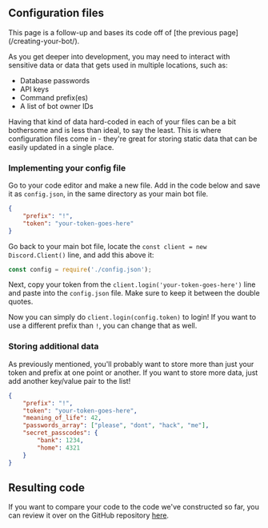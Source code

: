 ## Configuration files

<p class="tip">This page is a follow-up and bases its code off of [the previous page](/creating-your-bot/).</p>

As you get deeper into development, you may need to interact with sensitive data or data that gets used in multiple locations, such as:

* Database passwords
* API keys
* Command prefix(es)
* A list of bot owner IDs

Having that kind of data hard-coded in each of your files can be a bit bothersome and is less than ideal, to say the least. This is where configuration files come in - they're great for storing static data that can be easily updated in a single place.

### Implementing your config file

Go to your code editor and make a new file. Add in the code below and save it as `config.json`, in the same directory as your main bot file.

```json
{
	"prefix": "!",
	"token": "your-token-goes-here"
}
```

Go back to your main bot file, locate the `const client = new Discord.Client()` line, and add this above it:

```js
const config = require('./config.json');
```

Next, copy your token from the `client.login('your-token-goes-here')` line and paste into the `config.json` file. Make sure to keep it between the double quotes.

Now you can simply do `client.login(config.token)` to login! If you want to use a different prefix than `!`, you can change that as well.

### Storing additional data

As previously mentioned, you'll probably want to store more than just your token and prefix at one point or another. If you want to store more data, just add another key/value pair to the list!

```json
{
	"prefix": "!",
	"token": "your-token-goes-here",
	"meaning_of_life": 42,
	"passwords_array": ["please", "dont", "hack", "me"],
	"secret_passcodes": {
		"bank": 1234,
		"home": 4321
	}
}
```

## Resulting code

If you want to compare your code to the code we've constructed so far, you can review it over on the GitHub repository [here](https://github.com/discordjs/Making-Bots-with-Discord.js/tree/master/code_samples/creating-your-bot/configuration-files).
